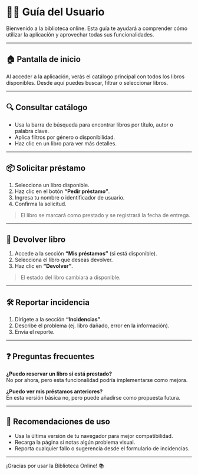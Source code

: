 # 🧑‍💻 Guía del Usuario

Bienvenido a la biblioteca online. Esta guía te ayudará a comprender cómo utilizar la aplicación y aprovechar todas sus funcionalidades.

---

## 🏠 Pantalla de inicio

Al acceder a la aplicación, verás el catálogo principal con todos los libros disponibles. Desde aquí puedes buscar, filtrar o seleccionar libros.

---

## 🔍 Consultar catálogo

- Usa la barra de búsqueda para encontrar libros por título, autor o palabra clave.
- Aplica filtros por género o disponibilidad.
- Haz clic en un libro para ver más detalles.

---

## 📦 Solicitar préstamo

1. Selecciona un libro disponible.
2. Haz clic en el botón **“Pedir préstamo”**.
3. Ingresa tu nombre o identificador de usuario.
4. Confirma la solicitud.

> El libro se marcará como prestado y se registrará la fecha de entrega.

---

## 🔄 Devolver libro

1. Accede a la sección **“Mis préstamos”** (si está disponible).
2. Selecciona el libro que deseas devolver.
3. Haz clic en **“Devolver”**.

> El estado del libro cambiará a disponible.

---

## 🛠️ Reportar incidencia

1. Dirígete a la sección **“Incidencias”**.
2. Describe el problema (ej. libro dañado, error en la información).
3. Envía el reporte.

---

## ❓ Preguntas frecuentes

**¿Puedo reservar un libro si está prestado?**  
No por ahora, pero esta funcionalidad podría implementarse como mejora.

**¿Puedo ver mis préstamos anteriores?**  
En esta versión básica no, pero puede añadirse como propuesta futura.

---

## 🧼 Recomendaciones de uso

- Usa la última versión de tu navegador para mejor compatibilidad.
- Recarga la página si notas algún problema visual.
- Reporta cualquier fallo o sugerencia desde el formulario de incidencias.

---

¡Gracias por usar la Biblioteca Online! 📚